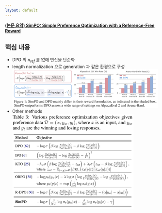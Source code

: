 ```yaml
---
layout: default
---
```


**[(논문 요약) SimPO: Simple Preference Optimization with a Reference-Free Reward](https://arxiv.org/pdf/2405.14734)**

## 핵심 내용
- DPO 의 $\pi_{ref}$ 를 없애 연산을 단순화   
- length normalization 으로 generation 과 같은 환경으로 구성    
   <img src="./data/papers/simpo/concept.png" width="800" />
- Other methods  
   <img src="./data/papers/simpo/othermethods.png" width="400" />
